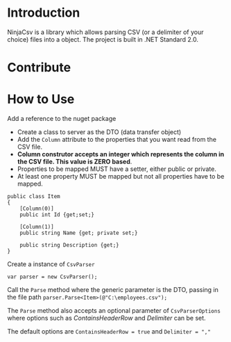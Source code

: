 # Introduction
NinjaCsv is a library which allows parsing CSV (or a delimiter of your choice) files into a object. The project is built in .NET Standard 2.0.

# Contribute

# How to Use
Add a reference to the nuget package


- Create a class to server as the DTO (data transfer object)
- Add the `Column` attribute to the properties that you want read from the CSV file.
- **Column construtor accepts an integer which represents the column in the CSV file. This value is ZERO based**.
- Properties to be mapped MUST have a setter, either public or private.
- At least one property MUST be mapped but not all properties have to be mapped.

```
public class Item
{
	[Column(0)]
	public int Id {get;set;}
	
	[Column(1)]
	public string Name {get; private set;}
	
	public string Description {get;}
}
```

Create a instance of `CsvParser`

`var parser = new CsvParser();`

Call the `Parse` method where the generic parameter is the DTO, passing in the file path
`parser.Parse<Item>(@"C:\employees.csv");`

The `Parse` method also accepts an optional parameter of `CsvParserOptions` where options such as _ContainsHeaderRow_ and _Delimiter_ can be set.

The default options are `ContainsHeaderRow = true` and `Delimiter = ","`
